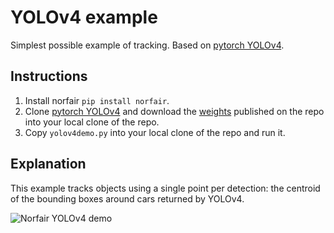 # YOLOv4 example

Simplest possible example of tracking. Based on [pytorch YOLOv4](https://github.com/Tianxiaomo/pytorch-YOLOv4/tree/master).

## Instructions

1. Install norfair `pip install norfair`.
2. Clone [pytorch YOLOv4](https://github.com/Tianxiaomo/pytorch-YOLOv4/tree/master) and download the [weights](https://drive.google.com/open?id=1wv_LiFeCRYwtpkqREPeI13-gPELBDwuJ) published on the repo into your local clone of the repo.
3. Copy `yolov4demo.py` into your local clone of the repo and run it.

## Explanation

This example tracks objects using a single point per detection: the centroid of the bounding boxes around cars returned by YOLOv4.

![Norfair YOLOv4 demo](../../docs/yolo_cars.gif)

